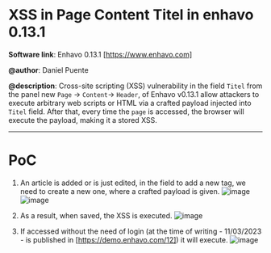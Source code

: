 # XSS in Page Content Titel in enhavo 0.13.1

**Software link**: Enhavo 0.13.1 [https://www.enhavo.com]

**@author**: Daniel Puente

**@description**: Cross-site scripting (XSS) vulnerability in the field `Titel` from the panel new `Page` -> `Content`-> `Header`, of Enhavo v0.13.1 allow attackers to execute arbitrary web scripts or HTML via a crafted payload injected into `Titel` field.
After that, every time the `page` is accessed, the browser will execute the payload, making it a stored XSS.

---
# PoC

1. An article is added or is just edited, in the field to add a new tag, we need to create a new one, where a crafted payload is given.
![image](https://github.com/dd3x3r/enhavo/assets/74184545/16e0d4f5-2153-4e76-9aff-806bb01b7b5c)
![image](https://github.com/dd3x3r/enhavo/assets/74184545/9c368650-f05f-4148-865d-6e2fcf049be3)

2. As a result, when saved, the XSS is executed.
![image](https://github.com/dd3x3r/enhavo/assets/74184545/af3d0a59-d7e4-4bc8-927d-4152c41f8a20)


3. If accessed without the need of login (at the time of writing - 11/03/2023 - is published in [https://demo.enhavo.com/12]) it will execute.
![image](https://github.com/dd3x3r/enhavo/assets/74184545/edef1440-9247-46f2-8660-7c68719d66bb)
